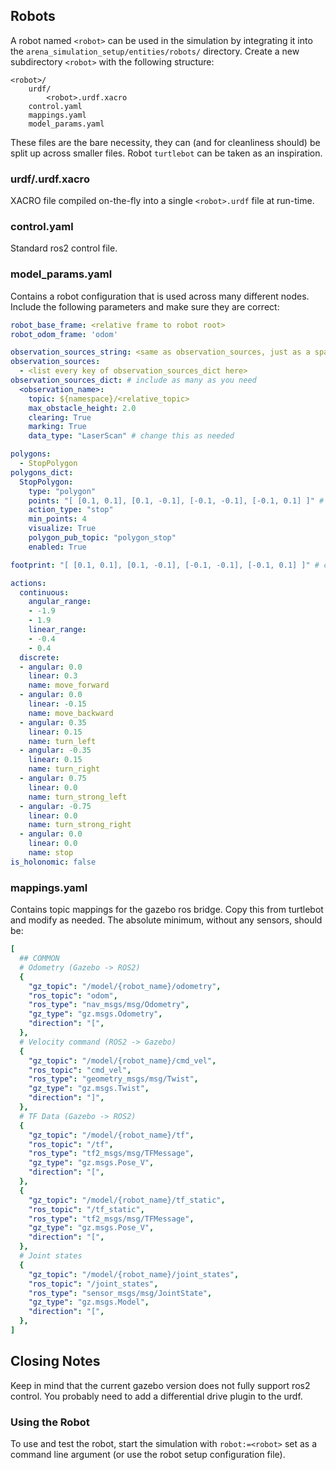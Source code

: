 ## Robots
A robot named `<robot>` can be used in the simulation by integrating it into the `arena_simulation_setup/entities/robots/` directory. Create a new subdirectory `<robot>` with the following structure:

```
<robot>/
    urdf/
        <robot>.urdf.xacro
    control.yaml
    mappings.yaml
    model_params.yaml
```

These files are the bare necessity, they can (and for cleanliness should) be split up across smaller files. Robot `turtlebot` can be taken as an inspiration.

### urdf/<robot>.urdf.xacro

XACRO file compiled on-the-fly into a single `<robot>.urdf` file at run-time.

### control.yaml

Standard ros2 control file.

### model_params.yaml

Contains a robot configuration that is used across many different nodes.
Include the following parameters and make sure they are correct:

```yaml
robot_base_frame: <relative frame to robot root>
robot_odom_frame: 'odom'

observation_sources_string: <same as observation_sources, just as a space-separated string>
observation_sources:
  - <list every key of observation_sources_dict here>
observation_sources_dict: # include as many as you need
  <observation_name>:
    topic: ${namespace}/<relative_topic>
    max_obstacle_height: 2.0
    clearing: True
    marking: True
    data_type: "LaserScan" # change this as needed

polygons:
  - StopPolygon
polygons_dict:
  StopPolygon:
    type: "polygon"
    points: "[ [0.1, 0.1], [0.1, -0.1], [-0.1, -0.1], [-0.1, 0.1] ]" # change this to your robot shape
    action_type: "stop"
    min_points: 4
    visualize: True
    polygon_pub_topic: "polygon_stop"
    enabled: True

footprint: "[ [0.1, 0.1], [0.1, -0.1], [-0.1, -0.1], [-0.1, 0.1] ]" # change this to your robot shape

actions:
  continuous:
    angular_range:
    - -1.9
    - 1.9
    linear_range:
    - -0.4
    - 0.4
  discrete:
  - angular: 0.0
    linear: 0.3
    name: move_forward
  - angular: 0.0
    linear: -0.15
    name: move_backward
  - angular: 0.35
    linear: 0.15
    name: turn_left
  - angular: -0.35
    linear: 0.15
    name: turn_right
  - angular: 0.75
    linear: 0.0
    name: turn_strong_left
  - angular: -0.75
    linear: 0.0
    name: turn_strong_right
  - angular: 0.0
    linear: 0.0
    name: stop
is_holonomic: false
```

### mappings.yaml

Contains topic mappings for the gazebo ros bridge. Copy this from turtlebot and modify as needed.
The absolute minimum, without any sensors, should be:

```yaml
[
  ## COMMON
  # Odometry (Gazebo -> ROS2)
  {
    "gz_topic": "/model/{robot_name}/odometry",
    "ros_topic": "odom",
    "ros_type": "nav_msgs/msg/Odometry",
    "gz_type": "gz.msgs.Odometry",
    "direction": "[",
  },
  # Velocity command (ROS2 -> Gazebo)
  {
    "gz_topic": "/model/{robot_name}/cmd_vel",
    "ros_topic": "cmd_vel",
    "ros_type": "geometry_msgs/msg/Twist",
    "gz_type": "gz.msgs.Twist",
    "direction": "]",
  },
  # TF Data (Gazebo -> ROS2)
  {
    "gz_topic": "/model/{robot_name}/tf",
    "ros_topic": "/tf",
    "ros_type": "tf2_msgs/msg/TFMessage",
    "gz_type": "gz.msgs.Pose_V",
    "direction": "[",
  },
  {
    "gz_topic": "/model/{robot_name}/tf_static",
    "ros_topic": "/tf_static",
    "ros_type": "tf2_msgs/msg/TFMessage",
    "gz_type": "gz.msgs.Pose_V",
    "direction": "[",
  },
  # Joint states
  {
    "gz_topic": "/model/{robot_name}/joint_states",
    "ros_topic": "/joint_states",
    "ros_type": "sensor_msgs/msg/JointState",
    "gz_type": "gz.msgs.Model",
    "direction": "[",
  },
]
```

## Closing Notes

Keep in mind that the current gazebo version does not fully support ros2 control. You probably need to add a differential drive plugin to the urdf.

### Using the Robot
To use and test the robot, start the simulation with `robot:=<robot>` set as a command line argument (or use the robot setup configuration file).